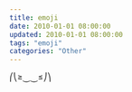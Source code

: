 ```yaml
---
title: emoji
date: 2010-01-01 08:00:00
updated: 2010-01-01 08:00:00
tags: "emoji"
categories: "Other"
---
```


⎛⎝≥⏝⏝≤⎠⎞
